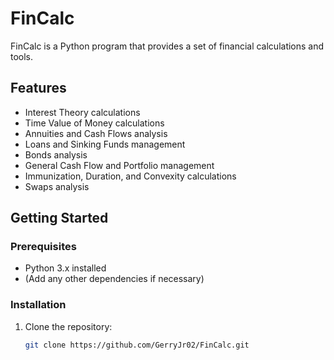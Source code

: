 # FinCalc

FinCalc is a Python program that provides a set of financial calculations and tools.

## Features

- Interest Theory calculations
- Time Value of Money calculations
- Annuities and Cash Flows analysis
- Loans and Sinking Funds management
- Bonds analysis
- General Cash Flow and Portfolio management
- Immunization, Duration, and Convexity calculations
- Swaps analysis

## Getting Started

### Prerequisites

- Python 3.x installed
- (Add any other dependencies if necessary)

### Installation

1. Clone the repository:

   ```bash
   git clone https://github.com/GerryJr02/FinCalc.git
